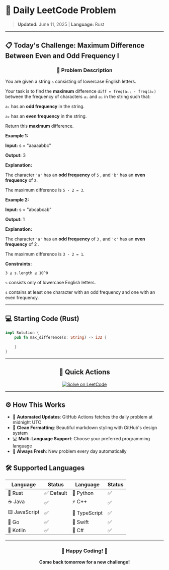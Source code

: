 # 🎯 Daily LeetCode Problem

> **Updated:** June 11, 2025 | **Language:** Rust

---

## 📋 Today's Challenge: **Maximum Difference Between Even and Odd Frequency I**

<div align="center">

### 🧩 Problem Description

</div>

You are given a string `s` consisting of lowercase English letters.

Your task is to find the **maximum** difference `diff = freq(a₁₎ - freq(a₂)` between the frequency of characters `a₁` and `a₂` in the string such that:

`a₁` has an **odd frequency** in the string.

 
`a₂` has an **even frequency** in the string.

Return this **maximum** difference.

 

**Example 1:**

**Input:** s = "aaaaabbc" 

**Output:** 3

**Explanation:**

The character `'a'` has an **odd frequency** of ` 5 ` , and `'b'` has an **even frequency** of ` 2 `.

 
The maximum difference is `5 - 2 = 3`.

**Example 2:**

**Input:** s = "abcabcab" 

**Output:** 1

**Explanation:**

The character `'a'` has an **odd frequency** of ` 3 ` , and `'c'` has an **even frequency** of 2 .

 
The maximum difference is `3 - 2 = 1`.

 

**Constraints:**

`3 ≤ s.length ≤ 10^0`

 
`s` consists only of lowercase English letters.

 
`s` contains at least one character with an odd frequency and one with an even frequency.

---

## 💻 Starting Code (Rust)

```rust
impl Solution {
    pub fn max_difference(s: String) -> i32 {
        
    }
}
```

---

<div align="center">

## 🔗 Quick Actions

[![Solve on LeetCode](https://img.shields.io/badge/Solve_on-LeetCode-orange?style=for-the-badge&logo=leetcode&logoColor=white)](https://leetcode.com/problems/maximum-difference-between-even-and-odd-frequency-i/)

</div>

---

## ⚙️ How This Works

- 🤖 **Automated Updates**: GitHub Actions fetches the daily problem at midnight UTC
- 🎨 **Clean Formatting**: Beautiful markdown styling with GitHub's design system
- 💻 **Multi-Language Support**: Choose your preferred programming language
- 🔄 **Always Fresh**: New problem every day automatically

## 🛠️ Supported Languages

<div align="center">

| Language | Status | Language | Status |
|----------|--------|----------|--------|
| 🦀 Rust | ✅ Default | 🐍 Python | ✅ |
| ☕ Java | ✅ | ⚡ C++ | ✅ |
| 🟨 JavaScript | ✅ | 🔷 TypeScript | ✅ |
| 🐹 Go | ✅ | 🍎 Swift | ✅ |
| 🎯 Kotlin | ✅ | 💎 C# | ✅ |

</div>

---

<div align="center">

### 🌟 Happy Coding! 🌟

**Come back tomorrow for a new challenge!**

</div>